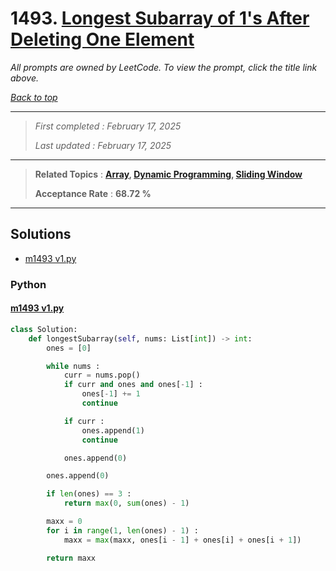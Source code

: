 # 1493. [Longest Subarray of 1's After Deleting One Element](<https://leetcode.com/problems/longest-subarray-of-1s-after-deleting-one-element>)

*All prompts are owned by LeetCode. To view the prompt, click the title link above.*

*[Back to top](<../README.md>)*

------

> *First completed : February 17, 2025*
>
> *Last updated : February 17, 2025*

------

> **Related Topics** : **[Array](<by_topic/Array.md>), [Dynamic Programming](<by_topic/Dynamic Programming.md>), [Sliding Window](<by_topic/Sliding Window.md>)**
>
> **Acceptance Rate** : **68.72 %**

------

## Solutions

- [m1493 v1.py](<../my-submissions/m1493 v1.py>)
### Python
#### [m1493 v1.py](<../my-submissions/m1493 v1.py>)
```Python
class Solution:
    def longestSubarray(self, nums: List[int]) -> int:
        ones = [0]

        while nums :
            curr = nums.pop()
            if curr and ones and ones[-1] :
                ones[-1] += 1
                continue

            if curr :
                ones.append(1)
                continue

            ones.append(0)

        ones.append(0)

        if len(ones) == 3 :
            return max(0, sum(ones) - 1)

        maxx = 0
        for i in range(1, len(ones) - 1) :
            maxx = max(maxx, ones[i - 1] + ones[i] + ones[i + 1])

        return maxx

```

